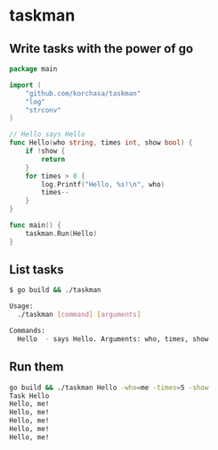 # taskman

## Write tasks with the power of go
```go
package main

import (
    "github.com/korchasa/taskman"
    "log"
    "strconv"
)

// Hello says Hello
func Hello(who string, times int, show bool) {
	if !show {
		return
	}
	for times > 0 {
		log.Printf("Hello, %s!\n", who)
		times--
	}
}

func main() {
	taskman.Run(Hello)
}

```

## List tasks

```bash
$ go build && ./taskman

Usage:
  ./taskman [command] [arguments]

Commands:
  Hello  - says Hello. Arguments: who, times, show
```

## Run them

```bash
go build && ./taskman Hello -who=me -times=5 -show
Task Hello
Hello, me!
Hello, me!
Hello, me!
Hello, me!
Hello, me!
```
